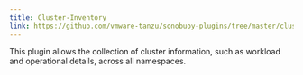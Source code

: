 ```yaml
---
title: Cluster-Inventory
link: https://github.com/vmware-tanzu/sonobuoy-plugins/tree/master/cluster-inventory
---
```

This plugin allows the collection of cluster information, such as workload and operational details, across all namespaces.